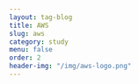 ```yaml
---
layout: tag-blog
title: AWS
slug: aws
category: study
menu: false
order: 2
header-img: "/img/aws-logo.png"
---
```

